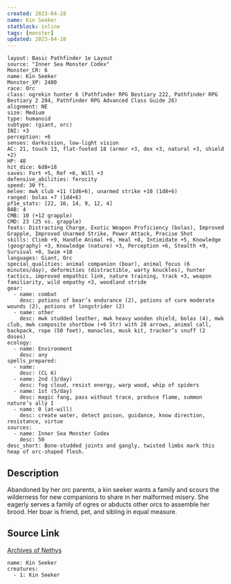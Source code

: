 ```yaml
---
created: 2023-04-28
name: Kin Seeker
statblock: inline
tags: [monster]
updated: 2023-04-28
---
```

```statblock
layout: Basic Pathfinder 1e Layout
source: "Inner Sea Monster Codex"
Monster_CR: 6
name: Kin Seeker
Monster_XP: 2400
race: Orc
class: ogrekin hunter 6 (Pathfinder RPG Bestiary 222, Pathfinder RPG Bestiary 2 204, Pathfinder RPG Advanced Class Guide 26)
alignment: NE
size: Medium
type: humanoid
subtype: (giant, orc)
INI: +3
perception: +6
senses: darkvision, low-light vision
AC: 21, touch 13, flat-footed 18 (armor +3, dex +3, natural +3, shield +2)
HP: 48
hit_dice: 6d8+18
saves: Fort +5, Ref +6, Will +3
defensive_abilities: ferocity
speed: 30 ft.
melee: mwk club +11 (1d6+6), unarmed strike +10 (1d8+6)
ranged: bolas +7 (1d4+6)
pf1e_stats: [22, 16, 14, 9, 12, 4]
BAB: 4
CMB: 10 (+12 grapple)
CMD: 23 (25 vs. grapple)
feats: Distracting Charge, Exotic Weapon Proficiency (bolas), Improved Grapple, Improved Unarmed Strike, Power Attack, Precise Shot
skills: Climb +9, Handle Animal +6, Heal +8, Intimidate +5, Knowledge (geography) +3, Knowledge (nature) +3, Perception +6, Stealth +9, Survival +8, Swim +10
languages: Giant, Orc
special_qualities: animal companion (boar), animal focus (6 minutes/day), deformities (distractible, warty knuckles), hunter tactics, improved empathic link, nature training, track +3, weapon familiarity, wild empathy +3, woodland stride
gear:
  - name: combat
    desc: potions of bear’s endurance (2), potions of cure moderate wounds (2), potions of longstrider (2)
  - name: other
    desc: mwk studded leather, mwk heavy wooden shield, bolas (4), mwk club, mwk composite shortbow (+6 Str) with 28 arrows, animal call, backpack, rope (50 feet), manacles, musk kit, tracker’s snuff (2 doses)
ecology:
  - name: Environment
    desc: any
spells_prepared:
  - name:
    desc: (CL 6)
  - name: 2nd (3/day)
    desc: fog cloud, resist energy, warp wood, whip of spiders
  - name: 1st (5/day)
    desc: magic fang, pass without trace, produce flame, summon nature’s ally I
  - name: 0 (at-will)
    desc: create water, detect poison, guidance, know direction, resistance, virtue
sources:
  - name: Inner Sea Monster Codex
    desc: 50
desc_short: Bone-studded joints and gangly, twisted limbs mark this heap of orc-shaped flesh.
```
## Description
 Abandoned by her orc parents, a kin seeker wants a family and scours the wilderness for new companions to share in her malformed misery. She eagerly serves a family of ogres or abducts other orcs to assemble her brood. Her boar is friend, pet, and sibling in equal measure.


## Source Link
[Archives of Nethys](https://aonprd.com/MonsterDisplay.aspx?ItemName=Kin%20Seeker)
```encounter-table
name: Kin Seeker
creatures:
  - 1: Kin Seeker
```
